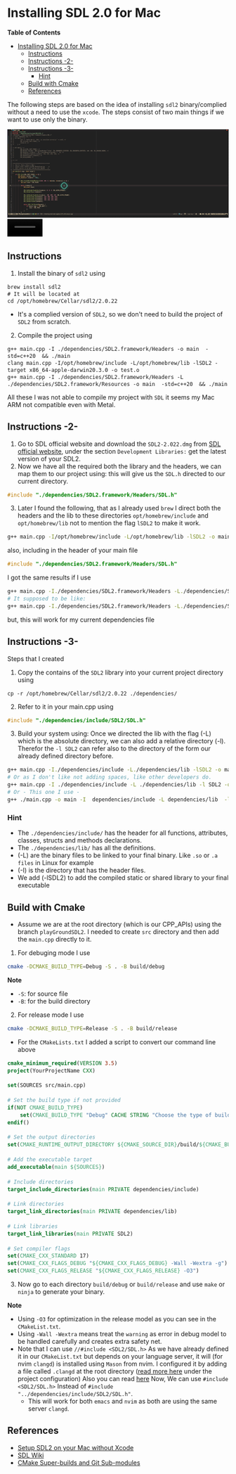 # Installing SDL 2.0 for Mac
 <!-- markdown-toc start - Don't edit this section. Run M-x markdown-toc-refresh-toc -->
**Table of Contents**

- [Installing SDL 2.0 for Mac](#installing-sdl-20-for-mac)
    - [Instructions](#instructions)
    - [Instructions -2-](#instructions--2-)
    - [Instructions -3-](#instructions--3-)
        - [Hint](#hint)
    - [Build with Cmake](#build-with-cmake)
    - [References](#references)

<!-- markdown-toc end -->


The following steps are based on the idea of installing `sdl2` binary/complied without a need to use the `xcode`.
The steps consist of two main things if we want to use only the binary.

![SDL2Rendering](./assets/sdl2_rendering_snippet.gif)
<video src="./assets/Rendering_with_SDL2.mp4" width=80/>

## Instructions
1. Install the binary of `sdl2` using

```shell
brew install sdl2
# It will be located at
cd /opt/homebrew/Cellar/sdl2/2.0.22
```
- It's a complied version of `SDL2`, so we don't need to build the project of `SDL2` from scratch.


2. Compile the project using

```shell
g++ main.cpp -I ./dependencies/SDL2.framework/Headers -o main  -std=c++20  && ./main
clang main.cpp -I/opt/homebrew/include -L/opt/homebrew/lib -lSDL2 -target x86_64-apple-darwin20.3.0 -o test.o
g++ main.cpp -I ./dependencies/SDL2.framework/Headers -L ./dependencies/SDL2.framework/Resources -o main  -std=c++20  && ./main
```

All these I was not able to compile my project with `SDL` it seems my Mac ARM
not compatible even with Metal.


## Instructions -2-
1. Go to SDL official website and download the `SDL2-2.022.dmg` from [SDL
   official website](https://www.libsdl.org/download-2.0.php), under the
   section `Development Libraries:` get the latest version of your SDL2.
2. Now we have all the required both the library and the headers, we can map
   them to our project using: this will give us the `SDL.h` directed to our current directory.

```cpp
#include "./dependencies/SDL2.framework/Headers/SDL.h"
```

3. Later I found the following, that as I already used `brew` I direct both the headers and the lib to these directories `opt/homebrew/include` and `opt/homebrew/lib`
not to mention the flag `lSDL2` to make it work.

```sh
g++ main.cpp -I/opt/homebrew/include -L/opt/homebrew/lib -lSDL2 -o main  && ./main
```
also, including in the header of your main file

```cpp
#include "./dependencies/SDL2.framework/Headers/SDL.h"
```

I got the same results if I use

```sh
g++ main.cpp -I./dependencies/SDL2.framework/Headers -L./dependencies/SDL2.framework/Resources -lSDL2 -o main  && ./main
# It supposed to be like:
g++ main.cpp -I./dependencies/SDL2.framework/Headers -L./dependencies/SDL2.framework/Resources -l./dependencies/SDL2.framework/SDL2 -o main  && ./main
```
but, this will work for my current dependencies file


## Instructions -3-

Steps that I created

1. Copy the contains of the `SDL2` library into your current project directory using

```shell
cp -r /opt/homebrew/Cellar/sdl2/2.0.22 ./dependencies/

```
2. Refer to it in your main.cpp using

```cpp
#include "./dependencies/include/SDL2/SDL.h"
```

3. Build your system using:
Once we directed the lib with the flag (-L) which is the absolute directory, we
can also add a relative directory (-l). Therefor the `-l SDL2` can refer also
to the directory of the form our already defined directory before.

```sh
g++ main.cpp -I./dependencies/include -L./dependencies/lib -lSDL2 -o main  && ./main
# Or as I don't like not adding spaces, like other developers do.
g++ main.cpp -I ./dependencies/include -L ./dependencies/lib -l SDL2 -o main  && ./main
# Or - This one I use -
g++ ./main.cpp -o main -I  dependencies/include -L dependencies/lib  -lSDL2 -std=c++17  && ./main
```

### Hint
- The `./dependencies/include/` has the header for all functions, attributes, classes, structs and methods declarations.
- The `./dependencies/lib/` has all the definitions.
- (-L) are the binary files to be linked to your final binary. Like `.so` or `.a files` in Linux for example
- (-I) is the directory that has the header files.
- We add (-lSDL2) to add the compiled static or shared library to your final executable


## Build with Cmake
- Assume we are at the root directory (which is our CPP_APIs) using the branch
`playGroundSDL2`. I needed to create `src` directory and then add the `main.cpp` directly to it.

1. For debuging mode I use

```sh
cmake -DCMAKE_BUILD_TYPE=Debug -S . -B build/debug
```
**Note**
- `-S`: for source file
- `-B`: for the build directory

2. For release mode I use

```sh
cmake -DCMAKE_BUILD_TYPE=Release -S . -B build/release
```
- For the `CMakeLists.txt` I added a script to convert our command line above

```cmake
cmake_minimum_required(VERSION 3.5)
project(YourProjectName CXX)

set(SOURCES src/main.cpp)

# Set the build type if not provided
if(NOT CMAKE_BUILD_TYPE)
    set(CMAKE_BUILD_TYPE "Debug" CACHE STRING "Choose the type of build (Debug or Release)" FORCE)
endif()

# Set the output directories
set(CMAKE_RUNTIME_OUTPUT_DIRECTORY ${CMAKE_SOURCE_DIR}/build/${CMAKE_BUILD_TYPE})

# Add the executable target
add_executable(main ${SOURCES})

# Include directories
target_include_directories(main PRIVATE dependencies/include)

# Link directories
target_link_directories(main PRIVATE dependencies/lib)

# Link libraries
target_link_libraries(main PRIVATE SDL2)

# Set compiler flags
set(CMAKE_CXX_STANDARD 17)
set(CMAKE_CXX_FLAGS_DEBUG "${CMAKE_CXX_FLAGS_DEBUG} -Wall -Wextra -g")
set(CMAKE_CXX_FLAGS_RELEASE "${CMAKE_CXX_FLAGS_RELEASE} -O3")

```
3. Now go to each directory `build/debug` or `build/release` and use `make` or
   `ninja` to generate your binary.

**Note**
- Using `-O3` for optimization in the release model as you can see in the
`CMakeList.txt`.
- Using `-Wall -Wextra` means treat the `warning` as error in debug model to be
handled carefully and creates extra safety net.
- Note that I can use `//#include <SDL2/SDL.h>` As we have already defined it
in our `CMakeList.txt` but depends on your language server, it will  (for nvim `clangd`)
is installed using `Mason` from nvim. I configured it by adding a file called
`.clangd` at the root directory ([read more
here](https://clangd.llvm.org/config) under the project configuration) Also you
can read
[here](https://medium.com/linux-with-michael/how-to-setup-clangd-with-gcc-headers-and-neovim-lsp-for-competitive-programming-2f3f98425ae1)
Now, We can use `#include <SDL2/SDL.h>` Instead  of `#include
"../dependencies/include/SDL2/SDL.h"`.
    - This will work for both `emacs` and `nvim` as both are using the same server `clangd`.

## References

- [Setup SDL2 on your Mac without Xcode](https://medium.com/@edkins.sarah/set-up-sdl2-on-your-mac-without-xcode-6b0c33b723f7)
- [SDL Wiki](https://wiki.libsdl.org/Installation)
- [CMake Super-builds and Git Sub-modules](https://www.kitware.com/cmake-superbuilds-git-submodules/?fbclid=IwAR2ANzGXdfT5Hs_LErPS-I8PIZEBoNZ6hmCmZTyLM5uiXmU7ZNIGhN6EZgA)
